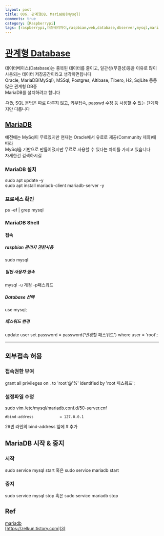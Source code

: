 ```yaml
---
layout: post
title: 006. 관계형DB, MariaDB(Mysql)
comments: true
category: [Raspberrypi]
tags: [raspberrypi,라즈베리파이,raspbian,web,database,dbserver,mysql,mariadb]
---
```


# [관계형 Database][1]

데이터베이스(Database)는 중복된 데이터를 줄이고, 일관성(무결성)등을 이유로 많이 사용되는 데이터 저장공간이라고 생각하면됩니다   
Oracle, MariaDB(MySql), MSSql, Postgres, Altibase, Tibero, H2, SqlLite 등등 많은 관계형 DB중   
MariaDB를 설치하려고 합니다   

_다만_, SQL 문법은 따로 다루지 않고, 외부접속, passwd 수정 등 사용할 수 있는 단계까지만 다룹니다


## [MariaDB][2]

예전에는 MySql이 무료였지만 현재는 Oracle에서 유료로 제공(Community 제외)에 따라   
MySql을 기반으로 만들어졌지만 무료로 사용할 수 있다는 차이를 가지고 있습니다   
자세한건 검색하시길

### MariaDB 설치

  sudo apt update -y   
  sudo apt install mariadb-client mariadb-server -y   

### 프로세스 확인

  ps -ef \| grep mysql

### MariaDB Shell

#### 접속 

##### raspbian 관리자 권한사용

  sudo mysql   

##### 일반 사용자 접속

  mysql -u 계정 -p패스워드

##### Database 선택

  use mysql;

##### 패스워드 변경

  update user set password = password('변경할 패스워드') where user = 'root';

---

## 외부접속 허용

### 접속권한 부여

  grant all privileges on *.* to 'root'@'%' identified by 'root 패스워드';


### 설정파일 수정

sudo vim /etc/mysql/mariadb.conf.d/50-server.cnf 

<pre><code>#bind-address            = 127.0.0.1</code></pre>
29번 라인의 bind-address 앞에 # 추가

## MariaDB 시작 & 중지

### 시작
sudo service mysql start 혹은 sudo service mariadb start

### 중지
sudo service mysql stop 혹은 sudo service mariadb stop

## Ref

[mariadb][2]   
[https://zelkun.tistory.com][3]


[1]: https://ko.wikipedia.org/wiki/%EA%B4%80%EA%B3%84%ED%98%95_%EB%8D%B0%EC%9D%B4%ED%84%B0%EB%B2%A0%EC%9D%B4%EC%8A%A4
[2]: https://mariadb.org/
[3]: https://zelkun.tistory.com/entry/042-Raspberry-Pi-라즈베리파이-mysql10138-MariaDB-0deb9u1-재설치-Raspberry-pi-reinstall-mysql
